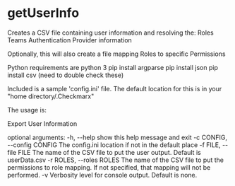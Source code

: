 # getUserInfo
Creates a CSV file containing user information and resolving the:
Roles
Teams
Authentication Provider information

Optionally, this will also create a file mapping Roles to specific Permissions

Python requirements are
python 3
pip install argparse
pip install json
pip install csv
(need to double check these)

Included is a sample 'config.ini' file.  The default location for this is in your "home directory/.Checkmarx"

The usage is:

Export User Information

optional arguments:
  -h, --help            show this help message and exit
  -c CONFIG, --config CONFIG
                        The config.ini location if not in the default place
  -f FILE, --file FILE  The name of the CSV file to put the user output. Default is userData.csv
  -r ROLES, --roles ROLES
                        The name of the CSV file to put the permissions to role mapping. If not specified, that
                        mapping will not be performed.
  -v                    Verbosity level for console output. Default is none.

  
